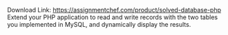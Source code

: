 Download Link: https://assignmentchef.com/product/solved-database-php
<br>
Extend your PHP application to read and write records with the two tables you implemented in MySQL, and dynamically display the results.
